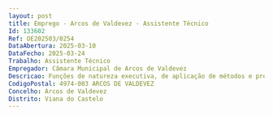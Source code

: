```yaml
--- 
layout: post
title: Emprego - Arcos de Valdevez - Assistente Técnico
Id: 133602
Ref: OE202503/0254
DataAbertura: 2025-03-10
DataFecho: 2025-03-24
Trabalho: Assistente Técnico
Empregador: Câmara Municipal de Arcos de Valdevez
Descricao: Funções de natureza executiva, de aplicação de métodos e processos com base em diretivas bem definidas e instruções gerais, de grau médio de complexidade, nas áreas de atuação comuns e instrumentais no domínio da contabilidade e do património  Efetuar os lançamentos nas aplicações informáticas para o efeito  Registo de bens móveis e imóveis adquiridos pelo Município, classificação e etiquetagem e seu abate  emissão de requisições e guias de receita  organização e arquivo dos documentos de despesa.
CodigoPostal: 4974-003 ARCOS DE VALDEVEZ
Concelho: Arcos de Valdevez
Distrito: Viana do Castelo
--- 
```

